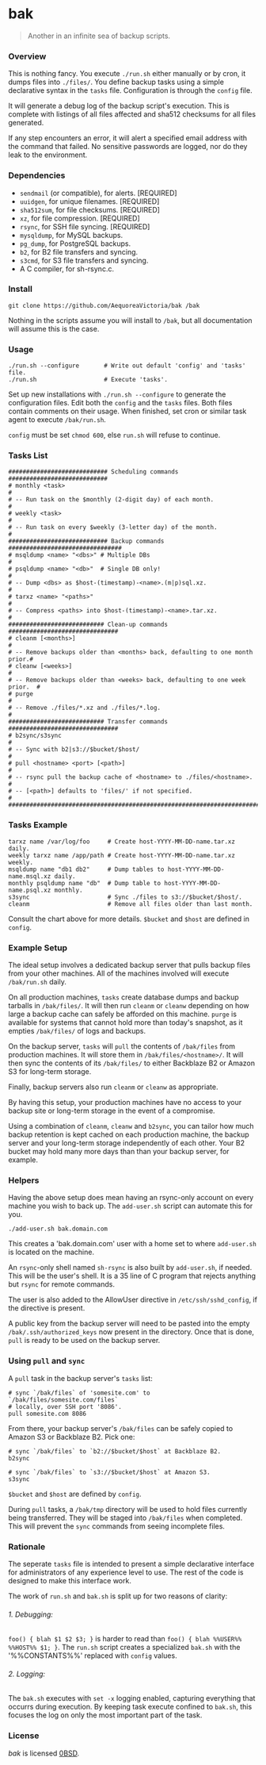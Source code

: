 # bak
> Another in an infinite sea of backup scripts.

### Overview
This is nothing fancy. You execute `./run.sh` either manually or by cron,
it dumps files into `./files/`. You define backup tasks using a simple
declarative syntax in the `tasks` file. Configuration is through the `config`
file.

It will generate a debug log of the backup script's execution. This is complete
with listings of all files affected and sha512 checksums for all files
generated.

If any step encounters an error, it will alert a specified email address with
the command that failed. No sensitive passwords are logged, nor do they leak to
the environment.

### Dependencies
* `sendmail` (or compatible), for alerts. [REQUIRED]
* `uuidgen`, for unique filenames. [REQUIRED]
* `sha512sum`, for file checksums. [REQUIRED]
* `xz`, for file compression. [REQUIRED]
* `rsync`, for SSH file syncing. [REQUIRED]
* `mysqldump`, for MySQL backups.
* `pg_dump`, for PostgreSQL backups.
* `b2`, for B2 file transfers and syncing.
* `s3cmd`, for S3 file transfers and syncing.
* A C compiler, for sh-rsync.c.

### Install
`git clone https://github.com/AequoreaVictoria/bak /bak`

Nothing in the scripts assume you will install to `/bak`, but all documentation
will assume this is the case.

### Usage
``` Shell
./run.sh --configure       # Write out default 'config' and 'tasks' file.
./run.sh                   # Execute 'tasks'.
```

Set up new installations with `./run.sh --configure` to generate the
configuration files. Edit both the `config` and the `tasks` files. Both files
contain comments on their usage. When finished, set cron or similar task agent
to execute `/bak/run.sh`.

`config` must be set `chmod 600`, else `run.sh` will refuse to continue.

### Tasks List
```
############################ Scheduling commands ############################
# monthly <task>                                                            #
# -- Run task on the $monthly (2-digit day) of each month.                  #
# weekly <task>                                                             #
# -- Run task on every $weekly (3-letter day) of the month.                 #
############################ Backup commands ################################
# msqldump <name> "<dbs>" # Multiple DBs                                    #
# psqldump <name> "<db>"  # Single DB only!                                 #
# -- Dump <dbs> as $host-(timestamp)-<name>.(m|p)sql.xz.                    #
# tarxz <name> "<paths>"                                                    #
# -- Compress <paths> into $host-(timestamp)-<name>.tar.xz.                 #
########################### Clean-up commands ###############################
# cleanm [<months>]                                                         #
# -- Remove backups older than <months> back, defaulting to one month prior.#
# cleanw [<weeks>]                                                          #
# -- Remove backups older than <weeks> back, defaulting to one week prior.  #
# purge                                                                     #
# -- Remove ./files/*.xz and ./files/*.log.                                 #
########################### Transfer commands ###############################
# b2sync/s3sync                                                             #
# -- Sync with b2|s3://$bucket/$host/                                       #
# pull <hostname> <port> [<path>]                                           #
# -- rsync pull the backup cache of <hostname> to ./files/<hostname>.       #
# -- [<path>] defaults to 'files/' if not specified.                        #
#############################################################################
```

### Tasks Example
``` Shell
tarxz name /var/log/foo     # Create host-YYYY-MM-DD-name.tar.xz daily.
weekly tarxz name /app/path # Create host-YYYY-MM-DD-name.tar.xz weekly.
msqldump name "db1 db2"     # Dump tables to host-YYYY-MM-DD-name.msql.xz daily.
monthly psqldump name "db"  # Dump table to host-YYYY-MM-DD-name.psql.xz monthly.
s3sync                      # Sync ./files to s3://$bucket/$host/.
cleanm                      # Remove all files older than last month.
```

Consult the chart above for more details. `$bucket` and `$host` are
defined in `config`.

### Example Setup
The ideal setup involves a dedicated backup server that pulls backup files
from your other machines. All of the machines involved will execute
`/bak/run.sh` daily.

On all production machines, `tasks` create database dumps and backup
tarballs in `/bak/files/`. It will then run `cleanm` or `cleanw` depending on
how large a backup cache can safely be afforded on this machine. `purge` is
available for systems that cannot hold more than today's snapshot, as it
empties `/bak/files/` of logs and backups.

On the backup server, `tasks` will `pull` the contents of `/bak/files` from
production machines. It will store them in `/bak/files/<hostname>/`. It will
then sync the contents of its `/bak/files/` to either Backblaze B2 or
Amazon S3 for long-term storage.

Finally, backup servers also run `cleanm` or `cleanw` as appropriate.

By having this setup, your production machines have no access to your
backup site or long-term storage in the event of a compromise.

Using a combination of `cleanm`, `cleanw` and `b2sync`, you can tailor
how much backup retention is kept cached on each production machine, the backup
server and your long-term storage independently of each other. Your
B2 bucket may hold many more days than than your backup server, for example.

### Helpers
Having the above setup does mean having an rsync-only account on every machine
you wish to back up. The `add-user.sh` script can automate this for you.

`./add-user.sh bak.domain.com`

This creates a 'bak.domain.com' user with a home set to where `add-user.sh` is
located on the machine.

An `rsync`-only shell named `sh-rsync` is also built by `add-user.sh`, if
needed. This will be the user's shell. It is a 35 line of C program that
rejects anything but `rsync` for remote commands.

The user is also added to the AllowUser directive in `/etc/ssh/sshd_config`,
if the directive is present.

A public key from the backup server will need to be pasted into the empty
`/bak/.ssh/authorized_keys` now present in the directory. Once that is done,
`pull` is ready to be used on the backup server.

### Using `pull` and `sync`
A `pull` task in the backup server's `tasks` list:

``` Shell
# sync `/bak/files` of 'somesite.com' to `/bak/files/somesite.com/files`
# locally, over SSH port '8086'.
pull somesite.com 8086
```

From there, your backup server's `/bak/files` can be safely copied to
Amazon S3 or Backblaze B2. Pick one:

``` Shell
# sync `/bak/files` to `b2://$bucket/$host` at Backblaze B2.
b2sync

# sync `/bak/files` to `s3://$bucket/$host` at Amazon S3.
s3sync
```

`$bucket` and `$host` are defined by `config`.

During `pull` tasks, a `/bak/tmp` directory will be used to hold files
currently being transferred. They will be staged into `/bak/files` when
completed. This will prevent the `sync` commands from seeing incomplete
files.

### Rationale
The seperate `tasks` file is intended to present a simple declarative interface
for administrators of any experience level to use. The rest of the code is
designed to make this interface work.

The work of `run.sh` and `bak.sh` is split up for two reasons of clarity:

###### 1. Debugging:
`foo() { blah $1 $2 $3; }` is harder to read than
`foo() { blah %%USER%% %%HOST%% $1; }`. The `run.sh` script creates a
specialized `bak.sh` with the '%%CONSTANTS%%' replaced with `config` values.

###### 2. Logging:
The `bak.sh` executes with `set -x` logging enabled, capturing everything that
occurrs during execution. By keeping task execute confined to `bak.sh`, this
focuses the log on only the most important part of the task.

### License
*bak* is licensed [0BSD][0].

[0]: https://opensource.org/licenses/0BSD

